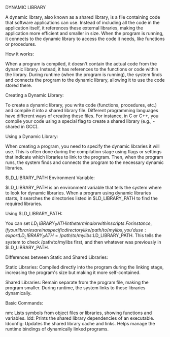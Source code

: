 DYNAMIC LIBRARY

A dynamic library, also known as a shared library, is a file containing code that software applications can use. Instead of including all the code in the application itself, it references these external libraries, making the application more efficient and smaller in size. When the program is running, it connects to the dynamic library to access the code it needs, like functions or procedures.

How it works:

When a program is compiled, it doesn't contain the actual code from the dynamic library. Instead, it has references to the functions or code within the library. During runtime (when the program is running), the system finds and connects the program to the dynamic library, allowing it to use the code stored there.

Creating a Dynamic Library:

To create a dynamic library, you write code (functions, procedures, etc.) and compile it into a shared library file. Different programming languages have different ways of creating these files. For instance, in C or C++, you compile your code using a special flag to create a shared library (e.g., -shared in GCC).

Using a Dynamic Library:

When creating a program, you need to specify the dynamic libraries it will use. This is often done during the compilation stage using flags or settings that indicate which libraries to link to the program. Then, when the program runs, the system finds and connects the program to the necessary dynamic libraries.

$LD_LIBRARY_PATH Environment Variable:

$LD_LIBRARY_PATH is an environment variable that tells the system where to look for dynamic libraries. When a program using dynamic libraries starts, it searches the directories listed in $LD_LIBRARY_PATH to find the required libraries.

Using $LD_LIBRARY_PATH:

You can set $LD_LIBRARY_PATH in the terminal or within scripts. For instance, if your libraries are in a specific directory like /path/to/mylibs, you'd use: export LD_LIBRARY_PATH=/path/to/mylibs:$LD_LIBRARY_PATH. This tells the system to check /path/to/mylibs first, and then whatever was previously in $LD_LIBRARY_PATH.

Differences between Static and Shared Libraries:

Static Libraries: Compiled directly into the program during the linking stage, increasing the program's size but making it more self-contained.

Shared Libraries: Remain separate from the program file, making the program smaller. During runtime, the system links to these libraries dynamically.

Basic Commands:

nm: Lists symbols from object files or libraries, showing functions and variables.
ldd: Prints the shared library dependencies of an executable.
ldconfig: Updates the shared library cache and links. Helps manage the runtime bindings of dynamically linked programs.
